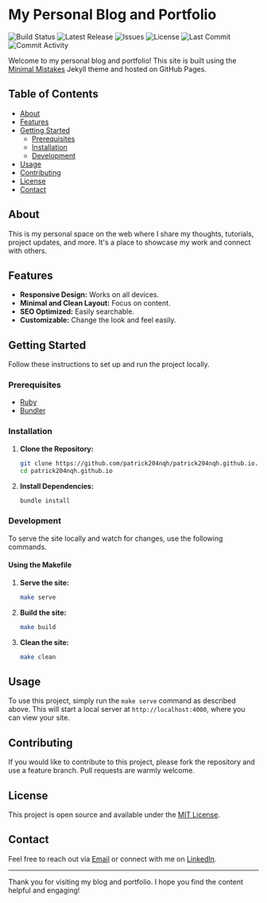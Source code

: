 # My Personal Blog and Portfolio

![Build Status](https://github.com/patrick204nqh/patrick204nqh.github.io/actions/workflows/pages/pages-build-deployment/badge.svg)
![Latest Release](https://img.shields.io/github/v/release/patrick204nqh/patrick204nqh.github.io?label=latest%20release)
![Issues](https://img.shields.io/github/issues/patrick204nqh/patrick204nqh.github.io)
![License](https://img.shields.io/github/license/patrick204nqh/patrick204nqh.github.io)
![Last Commit](https://img.shields.io/github/last-commit/patrick204nqh/patrick204nqh.github.io)
![Commit Activity](https://img.shields.io/github/commit-activity/m/patrick204nqh/patrick204nqh.github.io)

<!---
![Latest Tag](https://img.shields.io/github/v/tag/patrick204nqh/patrick204nqh.github.io?label=latest%20tag)
![Contributors](https://img.shields.io/github/contributors/patrick204nqh/patrick204nqh.github.io)
![GitHub forks](https://img.shields.io/github/forks/patrick204nqh/patrick204nqh.github.io)
![GitHub stars](https://img.shields.io/github/stars/patrick204nqh/patrick204nqh.github.io)
![Watchers](https://img.shields.io/github/watchers/patrick204nqh/patrick204nqh.github.io)
-->

Welcome to my personal blog and portfolio! This site is built using the [Minimal Mistakes](https://github.com/mmistakes/minimal-mistakes) Jekyll theme and hosted on GitHub Pages.

## Table of Contents

- [About](#about)
- [Features](#features)
- [Getting Started](#getting-started)
  - [Prerequisites](#prerequisites)
  - [Installation](#installation)
  - [Development](#development)
- [Usage](#usage)
- [Contributing](#contributing)
- [License](#license)
- [Contact](#contact)

## About

This is my personal space on the web where I share my thoughts, tutorials, project updates, and more. It's a place to showcase my work and connect with others.

## Features

- **Responsive Design:** Works on all devices.
- **Minimal and Clean Layout:** Focus on content.
- **SEO Optimized:** Easily searchable.
- **Customizable:** Change the look and feel easily.

## Getting Started

Follow these instructions to set up and run the project locally.

### Prerequisites

- [Ruby](https://www.ruby-lang.org/en/documentation/installation/)
- [Bundler](https://bundler.io/)

### Installation

1. **Clone the Repository:**
   ```sh
   git clone https://github.com/patrick204nqh/patrick204nqh.github.io.git
   cd patrick204nqh.github.io
   ```

2. **Install Dependencies:**
   ```sh
   bundle install
   ```

### Development

To serve the site locally and watch for changes, use the following commands.

#### Using the Makefile

1. **Serve the site:**
   ```sh
   make serve
   ```

2. **Build the site:**
   ```sh
   make build
   ```

3. **Clean the site:**
   ```sh
   make clean
   ```

## Usage

To use this project, simply run the `make serve` command as described above. This will start a local server at `http://localhost:4000`, where you can view your site.

## Contributing

If you would like to contribute to this project, please fork the repository and use a feature branch. Pull requests are warmly welcome.

## License

This project is open source and available under the [MIT License](LICENSE).

## Contact

Feel free to reach out via [Email](mailto:patrick204nqh@outlook.com) or connect with me on [LinkedIn](https://www.linkedin.com/in/patrick204nqh).

---

Thank you for visiting my blog and portfolio. I hope you find the content helpful and engaging!
